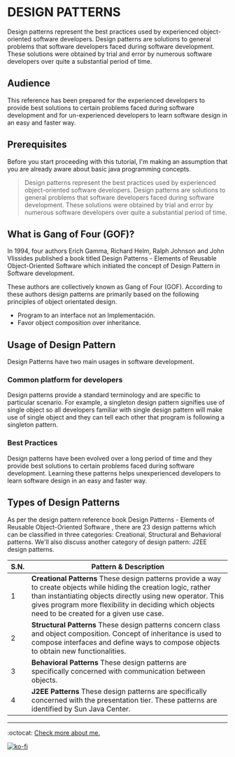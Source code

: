 # DESIGN PATTERNS

Design patterns represent the best practices used by experienced object-oriented software developers. Design patterns are solutions to general problems that software developers faced during software development. These solutions were obtained by trial and error by numerous software developers over quite a substantial period of time.

## Audience

This reference has been prepared for the experienced developers to provide best solutions to certain problems faced during software development and for un-experienced developers to learn software design in an easy and faster way.

## Prerequisites

Before you start proceeding with this tutorial, I'm making an assumption that you are already aware about basic java programming concepts.

> Design patterns represent the best practices used by experienced object-oriented software developers. Design patterns are solutions to general problems that software developers faced during software development. These solutions were obtained by trial and error by numerous software developers over quite a substantial period of time.

## What is Gang of Four (GOF)?

In 1994, four authors Erich Gamma, Richard Helm, Ralph Johnson and John Vlissides published a book titled Design Patterns - Elements of Reusable Object-Oriented Software which initiated the concept of Design Pattern in Software development.

These authors are collectively known as Gang of Four (GOF). According to these authors design patterns are primarily based on the following principles of object orientated design.

- Program to an interface not an Implementación.
- Favor object composition over inheritance.

## Usage of Design Pattern

Design Patterns have two main usages in software development.

### Common platform for developers

Design patterns provide a standard terminology and are specific to particular scenario. For example, a singleton design pattern signifies use of single object so all developers familiar with single design pattern will make use of single object and they can tell each other that program is following a singleton pattern.

### Best Practices

Design patterns have been evolved over a long period of time and they provide best solutions to certain problems faced during software development. Learning these patterns helps unexperienced developers to learn software design in an easy and faster way.

## Types of Design Patterns

As per the design pattern reference book Design Patterns - Elements of Reusable Object-Oriented Software , there are 23 design patterns which can be classified in three categories: Creational, Structural and Behavioral patterns. We'll also discuss another category of design pattern: J2EE design patterns.

S.N. | Pattern & Description
------------ | -------------
1 | **Creational Patterns**  These design patterns provide a way to create objects while hiding the creation logic, rather than instantiating objects directly using new operator. This gives program more flexibility in deciding which objects need to be created for a given use case.
2 | **Structural Patterns** These design patterns concern class and object composition. Concept of inheritance is used to compose interfaces and define ways to compose objects to obtain new functionalities.
3 | **Behavioral Patterns** These design patterns are specifically concerned with communication between objects.
4 | **J2EE Patterns** These design patterns are specifically concerned with the presentation tier. These patterns are identified by Sun Java Center.

---
:octocat: [Check more about me.](https://github.com/FernandoCalmet)

[![ko-fi](https://www.ko-fi.com/img/githubbutton_sm.svg)](https://ko-fi.com/T6T41JKMI)
